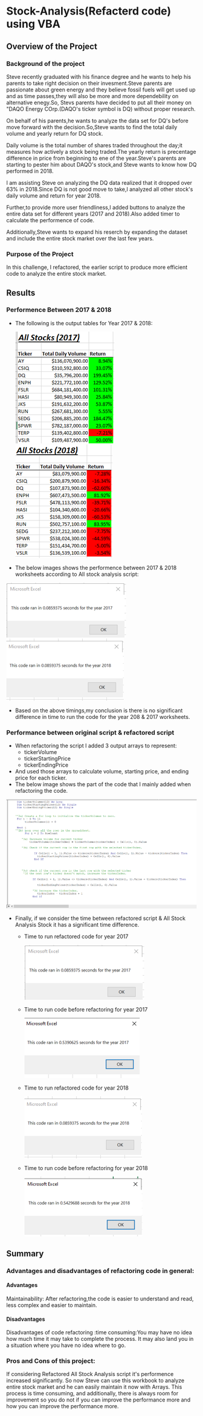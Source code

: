 # Stock-Analysis(Refacterd code) using VBA
## Overview of the Project

### Background of the project
Steve recently graduated with his finance degree and he wants to help his parents to take right decision on their invesment.Steve parents are passionate about green energy and they believe fossil fuels will get used up and as time passes,they will also be more and more dependebility on alternative enegy.So, Stevs parents have decided to put all their money on "DAQO Energy COrp.(DAQO's ticker symbol is DQ) without proper research.

On behalf of his parents,he wants to analyze the data set for DQ's before move forward with the decision.So,Steve wants to find the total daily volume and yearly return for DQ stock.

Daily volume is the total number of shares traded throughout the day;it measures how actively a stock being traded.The yearly return is precentage difference in price from beginning to ene of the year.Steve's parents are starting to pester him about DAQO's stock,and Steve wants to know how DQ performed in 2018.

I am assisting Steve on analyzing the DQ data realized that it dropped over 63% in 2018.Since DQ is not good move to take,I analyzed all other stock's daily volume and return for year 2018.

Further,to provide more user friendliness,I added buttons to analyze the entire data set for different years (2017 and 2018).Also added timer to calculate the performence of code.

Additionally,Steve wants to expand his reserch by expanding the dataset and include the entire stock market over the last few years.



### Purpose of the Project

In this challenge, I refactored, the earlier script to produce more efficient code to analyze the entire stock market.

## Results
### Performence Between 2017 & 2018
- The following is the output  tables for Year 2017 & 2018:

  ![](Resources/AllStockAnalysis2017Table.png)![](Resources/AllStockAnalysis2018Table.PNG)
  
 - The below images shows the performence between 2017 & 2018 worksheets according to All stock analysis script:

  ![](Resources/VBA_Challenge_2017.PNG)![](Resources/VBA_Challenge_2018.PNG)

 - Based on the above timings,my conclusion is there is no significant difference in time to run the code for the year 208 & 2017 worksheets.

### Performance between original script & refactored script
- When refactoring the script I added 3 output arrays to represent:
  - tickerVolume
  - tickerStartingPrice
  - tickerEndingPrice
 - And used those arrays to calculate volume, starting price, and ending price for each ticker.
 - The below image shows the part of the code that I mainly added when refactoring the code.

 ![](Resources/refactcode.png)
 
 - Finally, if we consider the time between refactored script & All Stock Analysis Stock it has a significant time difference.
   - Time to run refactored code for year 2017
   
      ![](Resources/VBA_Challenge_2017.PNG)![]()          
  
    - Time to run code before refactoring for year 2017
   
      ![](Resources/AllStockAnalysis2017time.png)
 
    - Time to run refactored code for year 2018

      ![](Resources/VBA_Challenge_2018.PNG)
 
    - Time to run code before refactoring for year 2018
 
       ![](Resources/AllStockAnalysis2018time.PNG)
       
       
 ## Summary
 
 ### Advantages and disadvantages of refactoring code in general:
 #### Advantages
 Maintainability: After refactoring,the code is easier to understand and read, less complex and easier to maintain.
 #### Disadvantages
 Disadvantages of code refactoring :time consuming:You may have no idea how much time it may take to complete the process. It may also land you in a situation where you have no idea where to go.
 
 ### Pros and Cons of this project:
 If considering Refactored All Stock Analysis script it's performence increased significantly. So now Steve can use this workbook to analyze entire stock market and he can easily maintain it now with Arrays.
 This process is time consuming, and additionally, there is always room for improvement so you do not if you can improve the performance more and how you can improve the performance more. 
 
 
